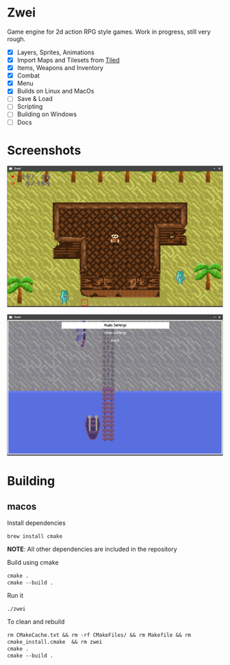 # Zwei

Game engine for 2d action RPG style games. Work in progress, still very rough.

- [x] Layers, Sprites, Animations
- [x] Import Maps and Tilesets from [Tiled](https://www.mapeditor.org/)
- [x] Items, Weapons and Inventory
- [x] Combat
- [x] Menu
- [x] Builds on Linux and MacOs
- [ ] Save & Load
- [ ] Scripting
- [ ] Building on Windows
- [ ] Docs

# Screenshots

![Gameplay](./media/screenshot.png)

![Menu](./media/menu.png)

# Building

## macos

Install dependencies

```
brew install cmake
```

__NOTE__: All other dependencies are included in the repository

Build using cmake

```
cmake .
cmake --build .
```

Run it

```
./zwei
```

To clean and rebuild

```
rm CMakeCache.txt && rm -rf CMakeFiles/ && rm Makefile && rm cmake_install.cmake  && rm zwei
cmake .
cmake --build .
```
